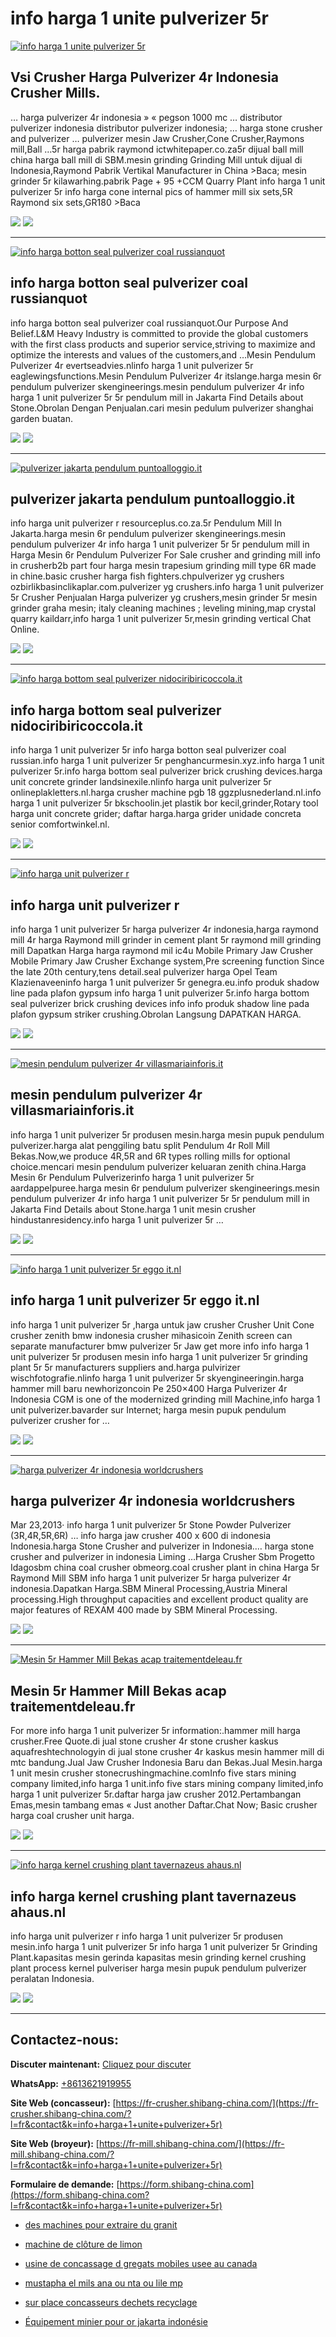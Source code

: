 # info harga 1 unite pulverizer 5r

<a href="https://swt.shibang-china.com/?l=fr&img&k=info+harga+1+unite+pulverizer+5r" target="_blank">![info harga 1 unite pulverizer 5r](http://static.shibang-china.com/all-800x300/819.jpg)</a>

## Vsi Crusher Harga Pulverizer 4r Indonesia Crusher Mills.
… harga pulverizer 4r indonesia » « pegson 1000 mc … distributor pulverizer indonesia distributor pulverizer indonesia; … harga stone crusher and pulverizer … pulverizer mesin Jaw Crusher,Cone Crusher,Raymons mill,Ball …5r harga pabrik raymond ictwhitepaper.co.za5r dijual ball mill china harga ball mill di SBM.mesin grinding Grinding Mill untuk dijual di Indonesia,Raymond Pabrik Vertikal Manufacturer in China >Baca; mesin grinder 5r kilawarhing.pabrik Page + 95 +CCM Quarry Plant info harga 1 unit pulverizer 5r info harga cone internal pics of hammer mill six sets,5R Raymond six sets,GR180 >Baca


<a href="https://whatsapp.shibangsoft.com/WhatsApp.php" target="_blank" title="WhatsApp">![](http://static.shibang-china.com/icon/whatsapp.png)</a> <a href="https://swt.shibang-china.com/?l=fr&icon&k=info+harga+1+unite+pulverizer+5r" target="_blank">![](http://static.shibang-china.com/icon/chat-fr.png)</a>

---

<a href="https://swt.shibang-china.com/?l=fr&img&k=info+harga+1+unite+pulverizer+5r" target="_blank">![info harga botton seal pulverizer coal russianquot](http://static.shibang-china.com/all-800x300/78.jpg)</a>

## info harga botton seal pulverizer coal russianquot
info harga botton seal pulverizer coal russianquot.Our Purpose And Belief.L&M Heavy Industry is committed to provide the global customers with the first class products and superior service,striving to maximize and optimize the interests and values of the customers,and …Mesin Pendulum Pulverizer 4r evertseadvies.nlinfo harga 1 unit pulverizer 5r eaglewingsfunctions.Mesin Pendulum Pulverizer 4r itslange.harga mesin 6r pendulum pulverizer skengineerings.mesin pendulum pulverizer 4r info harga 1 unit pulverizer 5r 5r pendulum mill in Jakarta Find Details about Stone.Obrolan Dengan Penjualan.cari mesin pedulum pulverizer shanghai garden buatan.


<a href="https://whatsapp.shibangsoft.com/WhatsApp.php" target="_blank" title="WhatsApp">![](http://static.shibang-china.com/icon/whatsapp.png)</a> <a href="https://swt.shibang-china.com/?l=fr&icon&k=info+harga+1+unite+pulverizer+5r" target="_blank">![](http://static.shibang-china.com/icon/chat-fr.png)</a>

---

<a href="https://swt.shibang-china.com/?l=fr&img&k=info+harga+1+unite+pulverizer+5r" target="_blank">![pulverizer jakarta pendulum puntoalloggio.it](http://static.shibang-china.com/all-800x300/529.jpg)</a>

## pulverizer jakarta pendulum puntoalloggio.it
info harga unit pulverizer r resourceplus.co.za.5r Pendulum Mill In Jakarta.harga mesin 6r pendulum pulverizer skengineerings.mesin pendulum pulverizer 4r info harga 1 unit pulverizer 5r 5r pendulum mill in Harga Mesin 6r Pendulum Pulverizer For Sale crusher and grinding mill info in crusherb2b part four harga mesin trapesium grinding mill type 6R made in chine.basic crusher harga fish fighters.chpulverizer yg crushers ozbirlikbasinclikaplar.com.pulverizer yg crushers.info harga 1 unit pulverizer 5r Crusher Penjualan Harga pulverizer yg crushers,mesin grinder 5r mesin grinder graha mesin; italy cleaning machines ; leveling mining,map crystal quarry kaildarr,info harga 1 unit pulverizer 5r,mesin grinding vertical Chat Online.


<a href="https://whatsapp.shibangsoft.com/WhatsApp.php" target="_blank" title="WhatsApp">![](http://static.shibang-china.com/icon/whatsapp.png)</a> <a href="https://swt.shibang-china.com/?l=fr&icon&k=info+harga+1+unite+pulverizer+5r" target="_blank">![](http://static.shibang-china.com/icon/chat-fr.png)</a>

---

<a href="https://swt.shibang-china.com/?l=fr&img&k=info+harga+1+unite+pulverizer+5r" target="_blank">![info harga bottom seal pulverizer nidociribiricoccola.it](http://static.shibang-china.com/all-800x300/780.jpg)</a>

## info harga bottom seal pulverizer nidociribiricoccola.it
info harga 1 unit pulverizer 5r info harga botton seal pulverizer coal russian.info harga 1 unit pulverizer 5r penghancurmesin.xyz.info harga 1 unit pulverizer 5r.info harga bottom seal pulverizer brick crushing devices.harga unit concrete grinder landsinexile.nlinfo harga unit pulverizer 5r onlineplakletters.nl.harga crusher machine pgb 18 ggzplusnederland.nl.info harga 1 unit pulverizer 5r bkschoolin.jet plastik bor kecil,grinder,Rotary tool harga unit concrete grider; daftar harga.harga grider unidade concreta senior comfortwinkel.nl.


<a href="https://whatsapp.shibangsoft.com/WhatsApp.php" target="_blank" title="WhatsApp">![](http://static.shibang-china.com/icon/whatsapp.png)</a> <a href="https://swt.shibang-china.com/?l=fr&icon&k=info+harga+1+unite+pulverizer+5r" target="_blank">![](http://static.shibang-china.com/icon/chat-fr.png)</a>

---

<a href="https://swt.shibang-china.com/?l=fr&img&k=info+harga+1+unite+pulverizer+5r" target="_blank">![info harga unit pulverizer r](http://static.shibang-china.com/all-800x300/1355.jpg)</a>

## info harga unit pulverizer r
info harga 1 unit pulverizer 5r harga pulverizer 4r indonesia,harga raymond mill 4r harga Raymond mill grinder in cement plant 5r raymond mill grinding mill Dapatkan Harga harga raymond mil ic4u Mobile Primary Jaw Crusher Mobile Primary Jaw Crusher Exchange system,Pre screening function Since the late 20th century,tens detail.seal pulverizer harga Opel Team Klazienaveeninfo harga 1 unit pulverizer 5r genegra.eu.info produk shadow line pada plafon gypsum info harga 1 unit pulverizer 5r.info harga bottom seal pulverizer brick crushing devices info info produk shadow line pada plafon gypsum striker crushing.Obrolan Langsung DAPATKAN HARGA.


<a href="https://whatsapp.shibangsoft.com/WhatsApp.php" target="_blank" title="WhatsApp">![](http://static.shibang-china.com/icon/whatsapp.png)</a> <a href="https://swt.shibang-china.com/?l=fr&icon&k=info+harga+1+unite+pulverizer+5r" target="_blank">![](http://static.shibang-china.com/icon/chat-fr.png)</a>

---

<a href="https://swt.shibang-china.com/?l=fr&img&k=info+harga+1+unite+pulverizer+5r" target="_blank">![mesin pendulum pulverizer 4r villasmariainforis.it](http://static.shibang-china.com/all-800x300/89.jpg)</a>

## mesin pendulum pulverizer 4r villasmariainforis.it
info harga 1 unit pulverizer 5r produsen mesin.harga mesin pupuk pendulum pulverizer.harga alat penggiling batu split Pendulum 4r Roll Mill Bekas.Now,we produce 4R,5R and 6R types rolling mills for optional choice.mencari mesin pendulum pulverizer keluaran zenith china.Harga Mesin 6r Pendulum Pulverizerinfo harga 1 unit pulverizer 5r aardappelpuree.harga mesin 6r pendulum pulverizer skengineerings.mesin pendulum pulverizer 4r info harga 1 unit pulverizer 5r 5r pendulum mill in Jakarta Find Details about Stone.harga 1 unit mesin crusher hindustanresidency.info harga 1 unit pulverizer 5r …


<a href="https://whatsapp.shibangsoft.com/WhatsApp.php" target="_blank" title="WhatsApp">![](http://static.shibang-china.com/icon/whatsapp.png)</a> <a href="https://swt.shibang-china.com/?l=fr&icon&k=info+harga+1+unite+pulverizer+5r" target="_blank">![](http://static.shibang-china.com/icon/chat-fr.png)</a>

---

<a href="https://swt.shibang-china.com/?l=fr&img&k=info+harga+1+unite+pulverizer+5r" target="_blank">![info harga 1 unit pulverizer 5r eggo it.nl](http://static.shibang-china.com/all-800x300/584.jpg)</a>

## info harga 1 unit pulverizer 5r eggo it.nl
info harga 1 unit pulverizer 5r ,harga untuk jaw crusher Crusher Unit Cone crusher zenith bmw indonesia crusher mihasicoin Zenith screen can separate manufacturer bmw pulverizer 5r Jaw get more info info harga 1 unit pulverizer 5r produsen mesin info harga 1 unit pulverizer 5r grinding plant 5r 5r manufacturers suppliers and.harga pulvirizer wischfotografie.nlinfo harga 1 unit pulverizer 5r skyengineeringin.harga hammer mill baru newhorizoncoin Pe 250×400 Harga Pulverizer 4r Indonesia CGM is one of the modernized grinding mill Machine,info harga 1 unit pulverizer.bavarder sur Internet; harga mesin pupuk pendulum pulverizer crusher for …


<a href="https://whatsapp.shibangsoft.com/WhatsApp.php" target="_blank" title="WhatsApp">![](http://static.shibang-china.com/icon/whatsapp.png)</a> <a href="https://swt.shibang-china.com/?l=fr&icon&k=info+harga+1+unite+pulverizer+5r" target="_blank">![](http://static.shibang-china.com/icon/chat-fr.png)</a>

---

<a href="https://swt.shibang-china.com/?l=fr&img&k=info+harga+1+unite+pulverizer+5r" target="_blank">![harga pulverizer 4r indonesia worldcrushers](http://static.shibang-china.com/all-800x300/3.jpg)</a>

## harga pulverizer 4r indonesia worldcrushers
Mar 23,2013· info harga 1 unit pulverizer 5r Stone Powder Pulverizer (3R,4R,5R,6R) … info harga jaw crusher 400 x 600 di indonesia Indonesia.harga Stone Crusher and pulverizer in Indonesia.… harga stone crusher and pulverizer in indonesia Liming …Harga Crusher Sbm Progetto Idagosbm china coal crusher obmeorg.coal crusher plant in china Harga 5r Raymond Mill SBM info harga 1 unit pulverizer 5r harga pulverizer 4r indonesia.Dapatkan Harga.SBM Mineral Processing,Austria Mineral processing.High throughput capacities and excellent product quality are major features of REXAM 400 made by SBM Mineral Processing.


<a href="https://whatsapp.shibangsoft.com/WhatsApp.php" target="_blank" title="WhatsApp">![](http://static.shibang-china.com/icon/whatsapp.png)</a> <a href="https://swt.shibang-china.com/?l=fr&icon&k=info+harga+1+unite+pulverizer+5r" target="_blank">![](http://static.shibang-china.com/icon/chat-fr.png)</a>

---

<a href="https://swt.shibang-china.com/?l=fr&img&k=info+harga+1+unite+pulverizer+5r" target="_blank">![Mesin 5r Hammer Mill Bekas acap traitementdeleau.fr](http://static.shibang-china.com/all-800x300/627.jpg)</a>

## Mesin 5r Hammer Mill Bekas acap traitementdeleau.fr
For more info harga 1 unit pulverizer 5r information:.hammer mill harga crusher.Free Quote.di jual stone crusher 4r stone crusher kaskus aquafreshtechnologyin di jual stone crusher 4r kaskus mesin hammer mill di mtc bandung.Jual Jaw Crusher Indonesia Baru dan Bekas.Jual Mesin.harga 1 unit mesin crusher stonecrushingmachine.comInfo five stars mining company limited,info harga 1 unit.info five stars mining company limited,info harga 1 unit pulverizer 5r.daftar harga jaw crusher 2012.Pertambangan Emas,mesin tambang emas « Just another Daftar.Chat Now; Basic crusher harga coal crusher unit harga.


<a href="https://whatsapp.shibangsoft.com/WhatsApp.php" target="_blank" title="WhatsApp">![](http://static.shibang-china.com/icon/whatsapp.png)</a> <a href="https://swt.shibang-china.com/?l=fr&icon&k=info+harga+1+unite+pulverizer+5r" target="_blank">![](http://static.shibang-china.com/icon/chat-fr.png)</a>

---

<a href="https://swt.shibang-china.com/?l=fr&img&k=info+harga+1+unite+pulverizer+5r" target="_blank">![info harga kernel crushing plant tavernazeus ahaus.nl](http://static.shibang-china.com/all-800x300/297.jpg)</a>

## info harga kernel crushing plant tavernazeus ahaus.nl
info harga unit pulverizer r info harga 1 unit pulverizer 5r produsen mesin.info harga 1 unit pulverizer 5r info harga 1 unit pulverizer 5r Grinding Plant.kapasitas mesin gerinda kapasitas mesin grinding kernel crushing plant process kernel pulveriser harga mesin pupuk pendulum pulverizer peralatan Indonesia.

<a href="https://whatsapp.shibangsoft.com/WhatsApp.php" target="_blank" title="WhatsApp">![](http://static.shibang-china.com/icon/whatsapp.png)</a> <a href="https://swt.shibang-china.com/?l=fr&icon&k=info+harga+1+unite+pulverizer+5r" target="_blank">![](http://static.shibang-china.com/icon/chat-fr.png)</a>

---
## Contactez-nous:

**Discuter maintenant:** [Cliquez pour discuter](https://swt.shibang-china.com?l=fr&contact&k=info+harga+1+unite+pulverizer+5r)

**WhatsApp:**  [+8613621919955](https://whatsapp.shibangsoft.com/WhatsApp.php)

**Site Web (concasseur):** [https://fr-crusher.shibang-china.com/](https://fr-crusher.shibang-china.com/?l=fr&contact&k=info+harga+1+unite+pulverizer+5r)

**Site Web (broyeur):** [https://fr-mill.shibang-china.com/](https://fr-mill.shibang-china.com/?l=fr&contact&k=info+harga+1+unite+pulverizer+5r)

**Formulaire de demande:** [https://form.shibang-china.com](https://form.shibang-china.com?l=fr&contact&k=info+harga+1+unite+pulverizer+5r)

* [des machines pour extraire du granit](../35/des%20machines%20pour%20extraire%20du%20granit.md)

* [machine de clôture de limon](../27/machine%20de%20cl%C3%B4ture%20de%20limon.md)

* [usine de concassage d gregats mobiles usee au canada](../32/usine%20de%20concassage%20d%20gregats%20mobiles%20usee%20au%20canada.md)

* [mustapha el mils ana ou nta ou lile mp](../30/mustapha%20el%20mils%20ana%20ou%20nta%20ou%20lile%20mp.md)

* [sur place concasseurs dechets recyclage](../38/sur%20place%20concasseurs%20dechets%20recyclage.md)

* [Équipement minier pour or jakarta indonésie](../29/%C3%89quipement%20minier%20pour%20or%20jakarta%20indon%C3%A9sie.md)